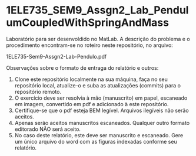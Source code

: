 # 1ELE735_SEM9_Assgn2_Lab_PendulumCoupledWithSpringAndMass

Laboratório para ser desenvoldido no MatLab. A descrição do problema e o procedimento encontram-se no roteiro neste repositório, no arquivo:

1ELE735-Sem9-Assgn2-Lab-Pendulo.pdf

Observações sobre o formato de entraga do relatório e outros:

1. Clone este repositório localmente na sua máquina, faça no seu repositório local, atualize-o e suba as atualizações (commits) para o repositório remoto.
2. O exercício deve ser resolvia à mão (manuscrito) em papel, escaneado em imagem, convertido em pdf e adicionado à este repositório.
3. Certifique-se que o pdf esteja BEM legível. Arquivos ilegíveis não serão aceitos.
4. Apenas serão aceitos manuscritos escaneados. Qualquer outro formato editorado NÃO será aceito.
5. No caso deste relatório, este deve ser manuscrito e escaneado. Gere um único arquivo do word com as figuras indexadas conforme seu relatório.
